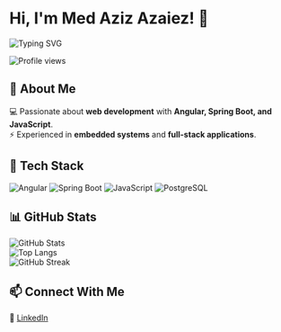 # Hi, I'm Med Aziz Azaiez! 👋  

<img src="https://readme-typing-svg.demolab.com?font=Fira+Code&pause=1000&color=F75C7E&width=435&lines=Software+Engineer;Angular+|+Spring+Boot+|+JavaScript;C+|+C++|+Python|+Node.js" alt="Typing SVG" />

![Profile views](https://komarev.com/ghpvc/?username=medazizazaiez&color=blue)

## 🚀 About Me  
💻 Passionate about **web development** with **Angular, Spring Boot, and JavaScript**.  
⚡ Experienced in **embedded systems** and **full-stack applications**.  

## 🔧 Tech Stack  
![Angular](https://img.shields.io/badge/Angular-red?style=for-the-badge&logo=angular&logoColor=white)
![Spring Boot](https://img.shields.io/badge/Spring_Boot-green?style=for-the-badge&logo=springboot&logoColor=white)
![JavaScript](https://img.shields.io/badge/JavaScript-yellow?style=for-the-badge&logo=javascript&logoColor=black)
![PostgreSQL](https://img.shields.io/badge/PostgreSQL-blue?style=for-the-badge&logo=postgresql&logoColor=white)

## 📊 GitHub Stats  
![GitHub Stats](https://github-readme-stats.vercel.app/api?username=medazizazaiez&show_icons=true&theme=tokyonight)  
![Top Langs](https://github-readme-stats.vercel.app/api/top-langs/?username=medazizazaiez&layout=compact&theme=tokyonight)  
![GitHub Streak](https://github-readme-streak-stats.herokuapp.com/?user=medazizazaiez&theme=tokyonight)

## 📫 Connect With Me  
🔗 [LinkedIn](https://www.linkedin.com/in/med-aziz-azaiez-2a4944186)  
